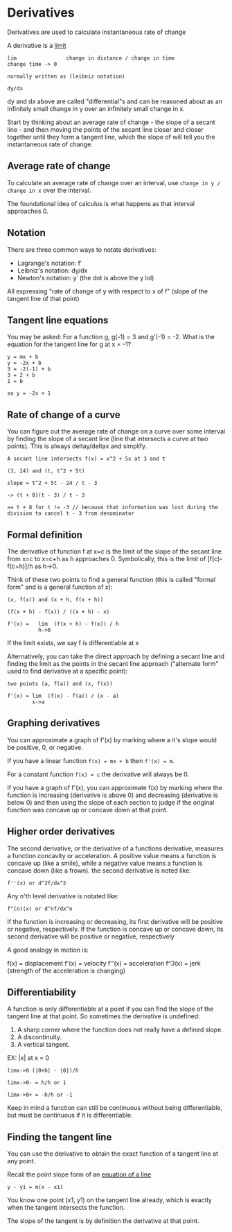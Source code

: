 # Derivatives

Derivatives are used to calculate instantaneous rate of change

A derivative is a [limit](./limits.md)

```
lim                change in distance / change in time
change time -> 0

normally written as (leibniz notation)

dy/dx
```

dy and dx above are called "differential"s and can be reasoned about as an infinitely small change in y over
an infinitely small change in x.

Start by thinking about an average rate of change - the slope of a secant line - and then moving the points of the secant line closer and
closer together until they form a tangent line, which the slope of will tell you the instantaneous rate of change.

## Average rate of change

To calculate an average rate of change over an interval, use `change in y / change in x` over the interval.

The foundational idea of calculus is what happens as that interval approaches 0.

## Notation

There are three common ways to notate derivatives:

- Lagrange's notation: f′
- Leibniz's notation: dy/dx
- Newton's notation: y˙ (the dot is above the y lol)

All expressing "rate of change of y with respect to x of f" (slope of the tangent line of that point)

## Tangent line equations

You may be asked: For a function g, g(-1) = 3 and g'(-1) = -2. What is the equation for the
tangent line for g at x = -1?

```
y = mx + b
y = -2x + b
3 = -2(-1) + b
3 = 2 + b
1 = b

so y = -2x + 1
```

## Rate of change of a curve

You can figure out the average rate of change on a curve over some interval by finding the slope of a secant line
(line that intersects a curve at two points). This is always deltay/deltax and simplify.

```
A secant line intersects f(x) = x^2 + 5x at 3 and t

(3, 24) and (t, t^2 + 5t)

slope = t^2 + 5t - 24 / t - 3

-> (t + 8)(t - 3) / t - 3

== t + 8 for t != -3 // because that information was lost during the division to cancel t - 3 from denominator
```

## Formal definition

The derivative of function f at x=c is the limit of the slope of the secant line
from x=c to x=c+h as h approaches 0. Symbolically, this is the limit of [f(c)-f(c+h)]/h as h→0.

Think of these two points to find a general function (this is called "formal form" and is a general function of x):

```
(x, f(x)) and (x + h, f(x + h))

(f(x + h) - f(x)) / ((x + h) - x)

f'(x) =   lim  (f(x + h) - f(x)) / h
          h->0
```

If the limit exists, we say f is differentiable at x

Alternatively, you can take the direct approach by defining a secant line and finding the limit as the
points in the secant line approach ("alternate form" used to find derivative at a specific point):

```
two points (a, f(a)) and (x, f(x))

f'(x) = lim  (f(x) - f(a)) / (x - a)
        x->a
```

## Graphing derivatives

You can approximate a graph of f'(x) by marking where a it's slope would be
positive, 0, or negative.

If you have a linear function `f(x) = mx + b` then `f'(x) = m`.

For a constant function `f(x) = c` the derivative will always be 0.

If you have a graph of f'(x), you can approximate f(x) by marking where the
function is increasing (derivative is above 0) and decreasing (derivative is
below 0) and then using the slope of each section to judge if the original
function was concave up or concave down at that point.

## Higher order derivatives

The second derivative, or the derivative of a functions derivative, measures a
function concavity or acceleration. A positive value means a function is concave up (like a
smile), while a
negative value means a function is concave down (like a frown). the second
derivative is noted like:

```
f''(x) or d^2f/dx^2
```

Any n'th level derivative is notated like:

```
f^(n)(x) or d^nf/dx^n
```

If the function is increasing or decreasing, its first derivative will be positive or negative, respectively. If the function is concave up or concave down, its second derivative will be positive or negative, respectively

A good analogy in motion is:

f(x) = displacement
f'(x) = velocity
f''(x) = acceleration
f^3(x) = jerk (strength of the acceleration is changing)

## Differentiability

A function is only differentiable at a point if you can find the slope of the
tangent line at that point. So sometimes the derivative is undefined:

1. A sharp corner where the function does not really have a defined slope.
2. A discontinuity.
3. A vertical tangent.

EX: |x| at x = 0

```
limx->0 (|0+h| - |0|)/h

limx->0- = h/h or 1

limx->0+ = -h/h or -1
```

Keep in mind a function can still be continuous without being differentiable,
but must be continuous if it is differentiable.

## Finding the tangent line

You can use the derivative to obtain the exact function of a tangent line at any
point.

Recall the point slope form of an [equation of a line](../algebra/slope.md)

```
y - y1 = m(x - x1)
```

You know one point (x1, y1) on the tangent line already, which is exactly when the
tangent intersects the function.

The slope of the tangent is by definition the derivative at that point.
